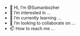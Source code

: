 - 👋 Hi, I’m @Sumanbozher
- 👀 I’m interested in ...
- 🌱 I’m currently learning ...
- 💞️ I’m looking to collaborate on ...
- 📫 How to reach me ...

<!---
Sumanbozher/Sumanbozher is a ✨ special ✨ repository because its `README.md` (this file) appears on your GitHub profile.
You can click the Preview link to take a look at your changes.
--->
